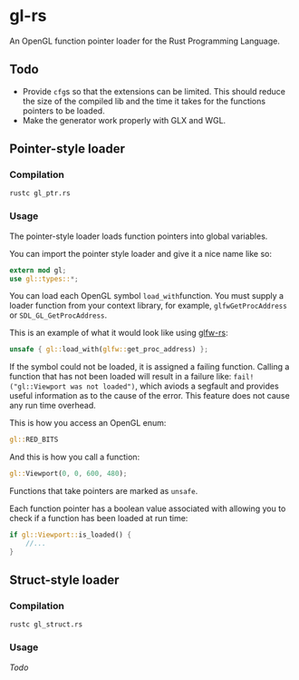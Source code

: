 # gl-rs

An OpenGL function pointer loader for the Rust Programming Language.

## Todo

- Provide `cfg`s so that the extensions can be limited. This should reduce the size of the compiled lib and the time it takes for the functions pointers to be loaded.
- Make the generator work properly with GLX and WGL.


## Pointer-style loader

### Compilation

~~~
rustc gl_ptr.rs
~~~

### Usage

The pointer-style loader loads function pointers into global variables.

You can import the pointer style loader and give it a nice name like so:

~~~rust
extern mod gl;
use gl::types::*;
~~~

You can load each OpenGL symbol `load_with`function. You must supply a loader function from your context library, for example, `glfwGetProcAddress` or `SDL_GL_GetProcAddress`.

This is an example of what it would look like using [glfw-rs](https://github.com/bjz/glfw-rs):

~~~rust
unsafe { gl::load_with(glfw::get_proc_address) };
~~~

If the symbol could not be loaded, it is assigned a failing function. Calling a function that has not been loaded will result in a failure like: `fail!("gl::Viewport was not loaded")`, which aviods a segfault and provides useful information as to the cause of the error. This feature does not cause any run time overhead.

This is how you access an OpenGL enum:

~~~rust
gl::RED_BITS
~~~

And this is how you call a function:

~~~rust
gl::Viewport(0, 0, 600, 480);
~~~

Functions that take pointers are marked as `unsafe`.

Each function pointer has a boolean value associated with allowing you to check if a function has been loaded at run time:

~~~rust
if gl::Viewport::is_loaded() {
    //...
}
~~~

## Struct-style loader

### Compilation

~~~
rustc gl_struct.rs
~~~

### Usage

_Todo_
